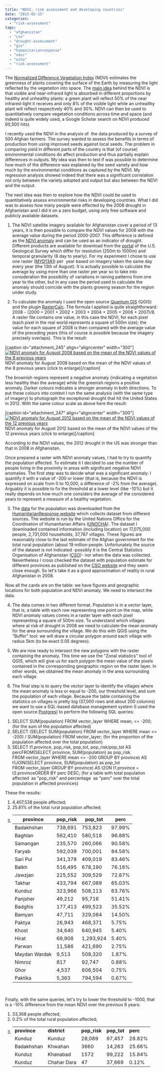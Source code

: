 ```yaml
---
title: "NDVI, risk assessment and developing countries"
date: "2013-02-15"
categories: 
  - "risk-assessment"
tags: 
  - "afghanistan"
  - "cso"
  - "drought-assessment"
  - "gis"
  - "humanitarianresponse"
  - "ndvi"
  - "ocha"
  - "risk-assessment"
---
```


The [Normalized Difference Vegetation Index](http://en.wikipedia.org/wiki/NDVI "NDVI") (NDVI) estimates the greenness of plants covering the surface of the Earth by measuring the light reflected by the vegetation into space. The [main idea](http://earthobservatory.nasa.gov/Features/MeasuringVegetation/measuring_vegetation_2.php) behind the NDVI is that visible and near-infrared light is absorbed in different proportions by healthy and unhealthy plants: a green plant will reflect 50% of the near infrared-light it receives and only 8% of the visible light while an unhealthy plant will reflect respectively 40% and 30%. NDVI can then be used to quantitatively compare vegetation conditions across time and space (and indeed is quite widely used, a Google Scholar search on NDVI produced 60,500 hits).

I recently used the NDVI in the analysis of  the data produced by a survey of 500 Afghan farmers. The survey wanted to assess the benefits in terms of production from using improved seeds against local seeds. The problem in comparing yield in different parts of the country is that (of course) environmental conditions do affect production and thus partially explain differences in outputs. My idea was then to test if was possible to determine how much of the difference was explained by the seed variety and how much by the environmental conditions as captured by the NDVI. My regression analysis showed indeed that there was a significant correlation not only between the variety adopted and output but also between the NDVI and the output.

The next idea was then to explore how the NDVI could be used to quantitatively assess environmental risks in developing countries. What I did was to assess how many people were effected by the 2008 drought in Afghanistan and I did it on a zero budget, using only free software and publicly available datasets.

1) The NDVI satellite imagery available for Afghanistan cover a period of 13 years, it is then possible to compare the NDVI values for 2008 with the average value during the period 2000-2007. This difference is defined as the [NDVI anomaly](http://earthobservatory.nasa.gov/Features/MeasuringVegetation/measuring_vegetation_3.php) and can be used as an indicator of drought. Different products are available for download from the [portal](http://earthexplorer.usgs.gov/) of the U.S. Geological Survey which differ for resolution (250m to 1000m) and temporal granularity (8 day to yearly). For my experiment I chose to use one raster ([MYD13A1](https://lpdaac.usgs.gov/products/modis_products_table/myd13a1 "More details")) per  year based on imagery taken the same day every year (the 13th of August). It is actually possible to calculate the average by using more than one raster per year so to take into consideration the possibility of variations in raining patterns from one year to the other, but in any case the period used to calculate the anomaly should coincide with the plants growing season for the region under study.

2) To calculate the anomaly I used the open source [Quantum GIS](http://qgis.org/ "Quantum GIS") (QGIS) and the plugin [RasterCalc](http://gis-lab.info/qa/rastercalc-eng.html). The formula I applied is quite straightforward: 2008 - (2000 + 2001 + 2002 + 2003 + 2004 + 2005 + 2006 + 2007)/8. A raster file contains one value, in this case the NDVI, for each pixel  (each pixel in the real world represents a square of 500m size); the value for each square of 2008 is then compared with the average value of the preceding years (this of course is possible because the imagery precisely overlaps). This is the result:

\[caption id="attachment\_245" align="aligncenter" width="300"\][![NDVI anomaly for August 2008 based on the mean of the NDVI values of the 8 previous years](images/afg_anomaly-300x212.gif)](http://www.francescobailo.net/wordpress/wp-content/uploads/2013/02/afg_anomaly.gif) NDVI anomaly for August 2008 based on the mean of the NDVI values of the 8 previous years (click to enlarge)\[/caption\]

The brownish regions represent a negative anomaly (indicating a vegetation less healthy than the average) while the greenish regions a positive anomaly. Darker colours indicates a stronger anomaly in both directions. To put these colours into context I run the same analysis (with the same type of imagery) to photograph the exceptional drought that hit the United States in 2012. With the same colour scale as above here the result:

\[caption id="attachment\_247" align="aligncenter" width="300"\][![NDVI anomaly for August 2012 based on the mean of the NDVI values of the 12 previous years](images/us_anomaly-300x212.gif)](http://www.francescobailo.net/wordpress/wp-content/uploads/2013/02/us_anomaly.gif) NDVI anomaly for August 2012 based on the mean of the NDVI values of the 12 previous years (click to enlarge)\[/caption\]

According to the NDVI values, the 2012 drought in the US was stronger than that in 2008 in Afghanistan.

Once prepared a raster with NDVI anomaly values, I had to try to quantify the population affected. To estimate it I decided to use the number of people living in the proximity in areas with significant negative NDVI anomalies. The first step was to decide what was a significant anomaly: I quantify it with a value of -200 or lower (that is, because the NDVI is expressed on scale from 0 to 10,000, a difference of -2% from the average). Arguably it is possible to fix the threshold at a lower level (like -10%) but it really depends on how much one considers the average of the considered years to represent a measure of a healthy vegetation.

3) The [data](http://cod.humanitarianresponse.info/sites/default/files/afg_ppl_settlements_pnt_cso.zip "Population and settlements") for the population was downloaded from the [HumanitarianResponse website](http://cod.humanitarianresponse.info "HumanitarianResponse") which collects dataset from different sources. The website is run by the United Nations Office for the Coordination of Humanitarian Affairs ([UNOCHA](http://www.unocha.org// "UNOCHA")). The dataset I downloaded contained information (including location) on 17,075,000 people, 2,731,000 households, 37,767 villages. These figures are reasonably close to the last estimate of the Afghan government for the total rural population (about 19 million people. Unfortunately the source of the dataset is not indicated -possibly it is the Central Statistics Organisation of Afghanistan ([CSO](http://cso.gov.af/en "Central Statistics Organization, Afghanistan (CSO)"))- nor when the data was collected. Nevertheless I cross checked the dataset with population estimate for different provinces as published on the [CSO website](http://cso.gov.af/en/page/6070 "Population Statistics") and they seem close enough. So let's take it as a good approximation of reality in rural Afghanistan in 2008.

Now all the cards are on the table: we have figures and geographic locations for both population and NDVI anomaly. We need to intersect the data.

4) The data comes in two different format. Population is in a vector layer, that is, a table with each row representing one point on the map, while NDVI anomaly values comes in a raster layer with each pixel representing a square of 500m size. To understand which villages where at risk of drought in 2008 we need to calculate the mean anomaly for the area surrounding the village. We do this with QGIS using the "Buffer" tool: we will draw a circular polygon around each village with radius 5km (to be exact 0.05 degrees).

5) We are now ready to intersect the new polygons with the raster containing the anomaly. This time we use the "Zonal statistics" tool of QGIS, which will give us for each polygon the mean value of the pixels contained in the corresponding geographic region on the raster layer. In other words, we obtained the mean anomaly in the area surrounding each village.

6) The final step is to query the vector layer to identify the villages where the mean anomaly is less or equal to -200, our threshold level, and sum the population of each village. Because the table containing the statistics on villages is pretty big (37,000 rows and about 200 columns) we want to use a SQL-based database management system (I used the open source [Postgres](www.postgresql.org/ "PostgreSQL")) to perform the following SQL queries:

1. SELECT SUM(population) FROM vector\_layer WHERE mean; <= -200; (for the sum of the population affected)
2. SELECT (SELECT SUM(population) FROM vector\_layer WHERE mean <= -200) / SUM(population) FROM vector\_layer; (for the proportion of the population affected over the total population)
3. SELECT t1.province, pop\_risk, pop\_tot, pop\_risk/pop\_tot AS percFROM(SELECT province, SUM(population) as pop\_risk FROM vector\_layer WHERE mean <= -200 GROUP BY province) AS t1JOIN(SELECT province, SUM(population) as pop\_tot FROM vector\_layer GROUP BY province) AS t2ON t1.province = t2.provinceORDER BY perc DESC; (for a table with total population affected  as "pop\_risk" and percentage  as "perc" over the total population in affected provinces)

These the results:

1. 4,407,538 people affected;
2. 25.81% of the total rural population affected;
3. | **province** | **pop\_risk** | **pop\_tot** | **perc** |
    | --- | --- | --- | --- |
    | Badakhshan | 738,691 | 753,823 | 97.99% |
    | Baghlan | 562,410 | 580,518 | 96.88% |
    | Samangan | 235,570 | 260,066 | 90.58% |
    | Faryab | 592,039 | 700,001 | 84.58% |
    | Sari Pul | 341,378 | 409,019 | 83.46% |
    | Balkh | 516,495 | 678,190 | 76.16% |
    | Jawzjan | 225,552 | 309,529 | 72.87% |
    | Takhar | 433,794 | 667,089 | 65.03% |
    | Kunduz | 323,966 | 508,113 | 63.76% |
    | Panjsher | 49,212 | 95,716 | 51.41% |
    | Badghis | 177,413 | 499,523 | 35.52% |
    | Bamyan | 47,711 | 329,084 | 14.50% |
    | Paktya | 26,943 | 468,371 | 5.75% |
    | Khost | 34,640 | 640,945 | 5.40% |
    | Hirat | 69,908 | 1,293,924 | 5.40% |
    | Parwan | 11,586 | 421,690 | 2.75% |
    | Maydan Wardak | 9,513 | 509,320 | 1.87% |
    | Nimroz | 817 | 92,747 | 0.88% |
    | Ghor | 4,537 | 606,504 | 0.75% |
    | Paktika | 5,363 | 794,594 | 0.67% |
    

 

Finally, with the same queries, let's try to lower the threshold to -1000, that is a -10% difference from the mean NDVI over the previous 8 years:

1. 33,368 people affected;
2. 0.2% of the total rural population affected;
3. <table width="317"><tbody><tr><td><strong>province</strong></td><td><strong>district</strong></td><td><strong>pop_risk</strong></td><td><strong>pop_tot</strong></td><td><strong>perc</strong></td></tr><tr><td>Kunduz</td><td>Kunduz</td><td>28,089</td><td>97,457</td><td>28.82%</td></tr><tr><td>Badakhshan</td><td>Khwahan</td><td>3660</td><td>14,263</td><td>25.66%</td></tr><tr><td>Kunduz</td><td>Khanabad</td><td>1572</td><td>99,222</td><td>15.84%</td></tr><tr><td>Kunduz</td><td>Chahar Dara</td><td>47</td><td>37,669</td><td>0.12%</td></tr></tbody></table>
